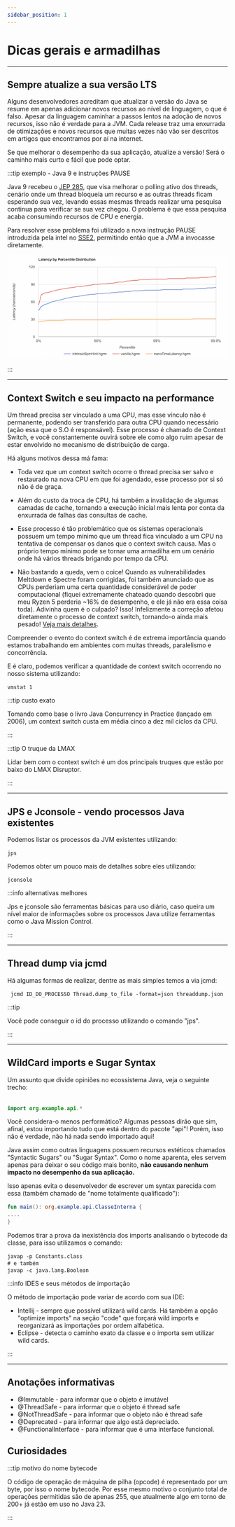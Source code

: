 ```yaml
---
sidebar_position: 1
---
```


# Dicas gerais e armadilhas

---

## Sempre atualize a sua versão LTS

Alguns desenvolvedores acreditam que atualizar a versão do Java se resume em apenas adicionar novos recursos ao nível de
linguagem, o que é falso.
Apesar da linguagem caminhar a passos lentos na adoção de novos recursos, isso não é verdade para a JVM. 
Cada release traz uma enxurrada de otimizações e novos recursos que muitas vezes não vão ser descritos em artigos que 
encontramos por aí na internet.

Se que melhorar o desempenho da sua aplicação, atualize a versão!
Será o caminho mais curto e fácil que pode optar.

:::tip exemplo - Java 9 e instruções PAUSE

Java 9 recebeu o [JEP 285](https://openjdk.org/jeps/285), que visa melhorar o polling ativo dos threads, cenário onde um thread bloqueia um 
recurso e as outras threads ficam esperando sua vez, levando essas mesmas threads realizar uma pesquisa continua para 
verificar se sua vez chegou.
O problema é que essa pesquisa acaba consumindo recursos de CPU e energia.

Para resolver esse problema foi utilizado a nova instrução PAUSE introduzida pela intel no [SSE2](https://www.intel.com/content/www/us/en/support/articles/000005779/processors.html),
permitindo então que a JVM a invocasse diretamente.

![Alt text](./imgs/spin-wait.png "grafico-spin-wait")

:::

---

## Context Switch e seu impacto na performance

Um thread precisa ser vinculado a uma CPU, mas esse vínculo não é permanente, podendo ser transferido para outra CPU
quando necessário (ação essa que o S.O é responsável). 
Esse processo é chamado de Context Switch, e você constantemente ouvirá sobre ele como algo ruim apesar de estar envolvido
no mecanismo de distribuição de carga.

Há alguns motivos dessa má fama:

- Toda vez que um context switch ocorre o thread precisa ser salvo e restaurado na nova CPU em que foi agendado, esse 
processo por si só não é de graça.


- Além do custo da troca de CPU, há também a invalidação de algumas camadas de cache, tornando a execução inicial mais lenta
por conta da enxurrada de falhas das consultas de cache. 

- Esse processo é tão problemático que os sistemas operacionais possuem um tempo mínimo que um thread fica vinculado a um
  CPU na tentativa de compensar os danos que o context switch causa. Mas o próprio tempo mínimo pode se tornar uma armadilha
  em um cenário onde há vários threads brigando por tempo da CPU. 

- Não bastando a queda, vem o coice! Quando as vulnerabilidades Meltdown e Spectre foram corrigidas, foi também anunciado
  que as CPUs perderiam uma certa quantidade considerável de poder computacional (fiquei extremamente chateado quando 
  descobri que meu Ryzen 5 perderia ~16% de desempenho, e ele já não era essa coisa toda). Adivinha quem é o culpado? 
  Isso! Infelizmente a correção afetou diretamente o processo de context switch, tornando-o ainda mais pesado! 
  [Veja mais detalhes](https://www.techrepublic.com/article/spectre-and-meltdown-explained-a-comprehensive-guide-for-professionals/).

Compreender o evento do context switch é de extrema importância quando estamos trabalhando em ambientes com muitas threads,
paralelismo e concorrência.

E é claro, podemos verificar a quantidade de context switch ocorrendo no nosso sistema utilizando:
```shell
vmstat 1
```

:::tip custo exato

Tomando como base o livro Java Concurrency in Practice (lançado em 2006), um context switch custa em média cinco a dez
mil ciclos da CPU.

:::

:::tip O truque da LMAX

Lidar bem com o context switch é um dos principais truques que estão por baixo do LMAX Disruptor.

:::

---

## JPS e Jconsole - vendo processos Java existentes 

Podemos listar os processos da JVM existentes utilizando:
```shell
jps
```

Podemos obter um pouco mais de detalhes sobre eles utilizando:
```shell
jconsole
```

:::info alternativas melhores

Jps e jconsole são ferramentas básicas para uso diário, caso queira um nível maior de informações sobre os processos Java
utilize ferramentas como o Java Mission Control.

:::

---

## Thread dump via jcmd

Há algumas formas de realizar, dentre as mais simples temos a via jcmd:
```shell
 jcmd ID_DO_PROCESSO Thread.dump_to_file -format=json threaddump.json 
```

:::tip

Você pode conseguir o id do processo utilizando o comando "jps".

:::

---

## WildCard imports e Sugar Syntax

Um assunto que divide opiniões no ecossistema Java, veja o seguinte trecho:

```kotlin

import org.example.api.*

```

Você considera-o menos performático? Algumas pessoas dirão que sim, afinal, estou importando tudo que está dentro do
pacote "api"! Porém, isso não é verdade, não há nada sendo importado aqui!

Java assim como outras linguagens possuem recursos estéticos chamados "Syntactic Sugars" ou "Sugar Syntax". Como o nome
aparenta, eles servem apenas para deixar o seu código mais bonito, **não causando nenhum impacto no desempenho da sua
aplicação.**

Isso apenas evita o desenvolvedor de escrever um syntax parecida com essa (também chamado de "nome totalmente 
qualificado"):

```kotlin
fun main(): org.example.api.ClasseInterna {
....
}
```

Podemos tirar a prova da inexistência dos imports analisando o bytecode da classe, para isso utilizamos o comando:
```shell
javap -p Constants.class
# e também
javap -c java.lang.Boolean
```

:::info IDES e seus métodos de importação

O método de importação pode variar de acordo com sua IDE:

- Intellij - sempre que possível utilizará wild cards. Há também a opção "optimize imports" na seção "code" que forçará
  wild imports e reorganizará as importações por ordem alfabética.
- Eclipse - detecta o caminho exato da classe e o importa sem utilizar wild cards.

:::

---
## Anotações informativas

- @Immutable - para informar que o objeto é imutável
- @ThreadSafe - para informar que o objeto é thread safe
- @NotThreadSafe - para informar que o objeto não é thread safe
- @Deprecated - para informar que algo está depreciado.
- @FunctionalInterface - para informar que é uma interface funcional.

## Curiosidades

:::tip motivo do nome bytecode

O código de operação de máquina de pilha (opcode) é representado por um byte, por isso o nome bytecode.
Por esse mesmo motivo o conjunto total de operações permitidas são de apenas 255, que atualmente algo em torno de 200+
já estão em uso no Java 23.

:::